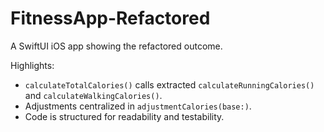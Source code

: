 # FitnessApp-Refactored

A SwiftUI iOS app showing the refactored outcome.

Highlights:
- `calculateTotalCalories()` calls extracted `calculateRunningCalories()` and `calculateWalkingCalories()`.
- Adjustments centralized in `adjustmentCalories(base:)`.
- Code is structured for readability and testability.
